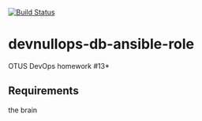 [![Build Status](https://travis-ci.org/fl64/devnullops-db-ansible-role.svg?branch=master)](https://travis-ci.org/fl64/devnullops-db-ansible-role)

devnullops-db-ansible-role
=========

OTUS DevOps homework #13*

Requirements
------------

the brain

